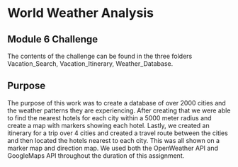 # World Weather Analysis
## Module 6 Challenge
The contents of the challenge can be found in the three folders Vacation_Search, Vacation_Itinerary, Weather_Database. 
## Purpose
The purpose of this work was to create a database of over 2000 cities and the weather patterns they are experiencing. After creating that we were able to find the nearest hotels for each city within a 5000 meter radius and create a map with markers showing each hotel. Lastly, we created an itinerary for a trip over 4 cities and created a travel route between the cities and then located the hotels nearest to each city. This was all shown on a marker map and direction map. We used both the OpenWeather API and GoogleMaps API throughout the duration of this assignment. 

